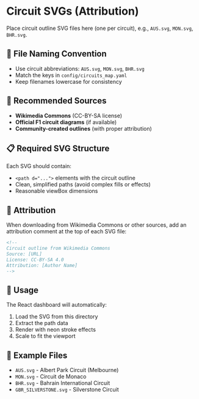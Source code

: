 # Circuit SVGs (Attribution)

Place circuit outline SVG files here (one per circuit), e.g., `AUS.svg`, `MON.svg`, `BHR.svg`.

## 📁 File Naming Convention
- Use circuit abbreviations: `AUS.svg`, `MON.svg`, `BHR.svg`
- Match the keys in `config/circuits_map.yaml`
- Keep filenames lowercase for consistency

## 🎯 Recommended Sources
- **Wikimedia Commons** (CC-BY-SA license)
- **Official F1 circuit diagrams** (if available)
- **Community-created outlines** (with proper attribution)

## 📋 Required SVG Structure
Each SVG should contain:
- `<path d="...">` elements with the circuit outline
- Clean, simplified paths (avoid complex fills or effects)
- Reasonable viewBox dimensions

## 🔗 Attribution
When downloading from Wikimedia Commons or other sources, add an attribution comment at the top of each SVG file:

```xml
<!-- 
Circuit outline from Wikimedia Commons
Source: [URL]
License: CC-BY-SA 4.0
Attribution: [Author Name]
-->
```

## 🚀 Usage
The React dashboard will automatically:
1. Load the SVG from this directory
2. Extract the path data
3. Render with neon stroke effects
4. Scale to fit the viewport

## 📝 Example Files
- `AUS.svg` - Albert Park Circuit (Melbourne)
- `MON.svg` - Circuit de Monaco
- `BHR.svg` - Bahrain International Circuit
- `GBR_SILVERSTONE.svg` - Silverstone Circuit
